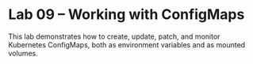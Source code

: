 # Lab 09 – Working with ConfigMaps

This lab demonstrates how to create, update, patch, and monitor Kubernetes ConfigMaps, both as environment variables and as mounted volumes.